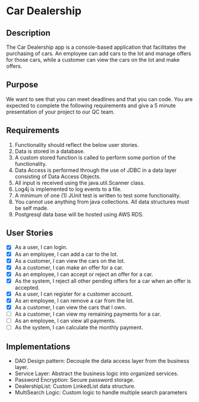 # Car Dealership

## Description

The Car Dealership app is a console-based application that facilitates the purchasing of cars. An employee can add cars to the lot and manage offers for those cars, while a customer can view the cars on the lot and make offers.

## Purpose

We want to see that you can meet deadlines and that you can code. You are expected to complete the following requirements and give a 5 minute presentation of your project to our QC team.

## Requirements
1. Functionality should reflect the below user stories.
2. Data is stored in a database.
3. A custom stored function is called to perform some portion of the functionality.
4. Data Access is performed through the use of JDBC in a data layer consisting of Data Access Objects.
5. All input is received using the java.util.Scanner class.
6. Log4j is implemented to log events to a file.
7. A minimum of one (1) JUnit test is written to test some functionality.
8. You cannot use anything from java collections. All data structures must be self made.
9. Postgresql data base will be hosted using AWS RDS.


## User Stories

- [x] As a user, I can login.
- [x] As an employee, I can add a car to the lot.
- [x] As a customer, I can view the cars on the lot.
- [x] As a customer, I can make an offer for a car.
- [x] As an employee, I can accept or reject an offer for a car.
- [x] As the system, I reject all other pending offers for a car when an offer is accepted.
- [x] As a user, I can register for a customer account.
- [x] As an employee, I can remove a car from the lot.
- [x] As a customer, I can view the cars that I own.
- [ ] As a customer, I can view my remaining payments for a car.
- [ ] As an employee, I can view all payments.
- [ ] As the system, I can calculate the monthly payment.

## Implementations
* DAO Design pattern:  Decouple the data access layer from the business layer.
* Service Layer: Abstract the business logic into organized services.
* Password Encryption: Secure password storage.
* DealershipList: Custom LinkedList data structure.
* MultiSearch Logic: Custom logic to handle multiple search parameters